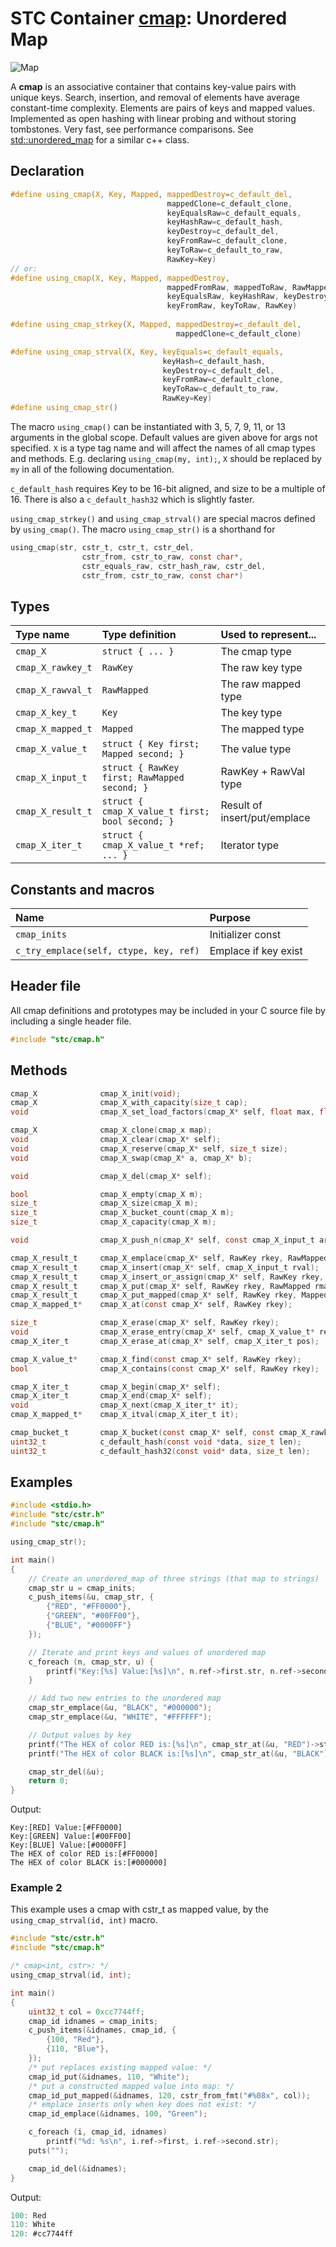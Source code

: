 # STC Container [cmap](../stc/cmap.h): Unordered Map
![Map](pics/map.jpg)

A **cmap** is an associative container that contains key-value pairs with unique keys. Search, insertion, and removal of elements have average constant-time complexity.
Elements are pairs of keys and mapped values. Implemented as open hashing with linear probing and without storing tombstones. Very fast, see performance comparisons.
See [std::unordered_map](https://en.cppreference.com/w/cpp/container/unordered_map) for a similar c++ class.

## Declaration

```c
#define using_cmap(X, Key, Mapped, mappedDestroy=c_default_del,
                                   mappedClone=c_default_clone,
                                   keyEqualsRaw=c_default_equals,
                                   keyHashRaw=c_default_hash,
                                   keyDestroy=c_default_del,
                                   keyFromRaw=c_default_clone,
                                   keyToRaw=c_default_to_raw,
                                   RawKey=Key)
// or:
#define using_cmap(X, Key, Mapped, mappedDestroy,
                                   mappedFromRaw, mappedToRaw, RawMapped,
                                   keyEqualsRaw, keyHashRaw, keyDestroy,
                                   keyFromRaw, keyToRaw, RawKey)
                                   
#define using_cmap_strkey(X, Mapped, mappedDestroy=c_default_del,
                                     mappedClone=c_default_clone)

#define using_cmap_strval(X, Key, keyEquals=c_default_equals,
                                  keyHash=c_default_hash,
                                  keyDestroy=c_default_del,
                                  keyFromRaw=c_default_clone,
                                  keyToRaw=c_default_to_raw,
                                  RawKey=Key)
#define using_cmap_str()
```
The macro `using_cmap()` can be instantiated with 3, 5, 7, 9, 11, or 13 arguments in the global scope.
Default values are given above for args not specified. `X` is a type tag name and
will affect the names of all cmap types and methods. E.g. declaring `using_cmap(my, int);`, `X` should
be replaced by `my` in all of the following documentation.

`c_default_hash` requires Key to be 16-bit aligned, and size to be a multiple of 16. There is also a `c_default_hash32` which is slightly faster.

`using_cmap_strkey()` and `using_cmap_strval()` are special macros defined by
`using_cmap()`. The macro `using_cmap_str()` is a shorthand for
```c
using_cmap(str, cstr_t, cstr_t, cstr_del,
                cstr_from, cstr_to_raw, const char*,
                cstr_equals_raw, cstr_hash_raw, cstr_del,
                cstr_from, cstr_to_raw, const char*)
```

## Types

| Type name            | Type definition                                 | Used to represent...          |
|:---------------------|:------------------------------------------------|:------------------------------|
| `cmap_X`             | `struct { ... }`                                | The cmap type                 |
| `cmap_X_rawkey_t`    | `RawKey`                                        | The raw key type              |
| `cmap_X_rawval_t`    | `RawMapped`                                     | The raw mapped type           |
| `cmap_X_key_t`       | `Key`                                           | The key type                  |
| `cmap_X_mapped_t`    | `Mapped`                                        | The mapped type               |
| `cmap_X_value_t`     | `struct { Key first; Mapped second; }`          | The value type                |
| `cmap_X_input_t`     | `struct { RawKey first; RawMapped second; }`    | RawKey + RawVal type          |
| `cmap_X_result_t`    | `struct { cmap_X_value_t first; bool second; }` | Result of insert/put/emplace  |
| `cmap_X_iter_t`      | `struct { cmap_X_value_t *ref; ... }`           | Iterator type                 |

## Constants and macros

| Name                                     | Purpose                |
|:-----------------------------------------|:-----------------------|
|  `cmap_inits`                            | Initializer const      |
|  `c_try_emplace(self, ctype, key, ref)`  | Emplace if key exist   |

## Header file

All cmap definitions and prototypes may be included in your C source file by including a single header file.

```c
#include "stc/cmap.h"
```
## Methods

```c
cmap_X              cmap_X_init(void);
cmap_X              cmap_X_with_capacity(size_t cap);
void                cmap_X_set_load_factors(cmap_X* self, float max, float shrink);

cmap_X              cmap_X_clone(cmap_x map);
void                cmap_X_clear(cmap_X* self);
void                cmap_X_reserve(cmap_X* self, size_t size);
void                cmap_X_swap(cmap_X* a, cmap_X* b);

void                cmap_X_del(cmap_X* self);

bool                cmap_X_empty(cmap_X m);
size_t              cmap_X_size(cmap_X m);
size_t              cmap_X_bucket_count(cmap_X m);
size_t              cmap_X_capacity(cmap_X m);

void                cmap_X_push_n(cmap_X* self, const cmap_X_input_t arr[], size_t size);

cmap_X_result_t     cmap_X_emplace(cmap_X* self, RawKey rkey, RawMapped rmapped);
cmap_X_result_t     cmap_X_insert(cmap_X* self, cmap_X_input_t rval);
cmap_X_result_t     cmap_X_insert_or_assign(cmap_X* self, RawKey rkey, RawMapped rmapped);
cmap_X_result_t     cmap_X_put(cmap_X* self, RawKey rkey, RawMapped rmapped);
cmap_X_result_t     cmap_X_put_mapped(cmap_X* self, RawKey rkey, Mapped mapped);
cmap_X_mapped_t*    cmap_X_at(const cmap_X* self, RawKey rkey);

size_t              cmap_X_erase(cmap_X* self, RawKey rkey);
void                cmap_X_erase_entry(cmap_X* self, cmap_X_value_t* ref);
cmap_X_iter_t       cmap_X_erase_at(cmap_X* self, cmap_X_iter_t pos);

cmap_X_value_t*     cmap_X_find(const cmap_X* self, RawKey rkey);
bool                cmap_X_contains(const cmap_X* self, RawKey rkey);

cmap_X_iter_t       cmap_X_begin(cmap_X* self);
cmap_X_iter_t       cmap_X_end(cmap_X* self);
void                cmap_X_next(cmap_X_iter_t* it);
cmap_X_mapped_t*    cmap_X_itval(cmap_X_iter_t it);

cmap_bucket_t       cmap_X_bucket(const cmap_X* self, const cmap_X_rawkey_t* rkeyPtr);
uint32_t            c_default_hash(const void *data, size_t len);
uint32_t            c_default_hash32(const void* data, size_t len);
```

## Examples
```c
#include <stdio.h>
#include "stc/cstr.h"
#include "stc/cmap.h"

using_cmap_str();

int main()
{
    // Create an unordered_map of three strings (that map to strings)
    cmap_str u = cmap_inits;
    c_push_items(&u, cmap_str, {
        {"RED", "#FF0000"},
        {"GREEN", "#00FF00"},
        {"BLUE", "#0000FF"}
    });

    // Iterate and print keys and values of unordered map
    c_foreach (n, cmap_str, u) {
        printf("Key:[%s] Value:[%s]\n", n.ref->first.str, n.ref->second.str);
    }

    // Add two new entries to the unordered map
    cmap_str_emplace(&u, "BLACK", "#000000");
    cmap_str_emplace(&u, "WHITE", "#FFFFFF");

    // Output values by key
    printf("The HEX of color RED is:[%s]\n", cmap_str_at(&u, "RED")->str);
    printf("The HEX of color BLACK is:[%s]\n", cmap_str_at(&u, "BLACK")->str);

    cmap_str_del(&u);
    return 0;
}
```
Output:
```
Key:[RED] Value:[#FF0000]
Key:[GREEN] Value:[#00FF00]
Key:[BLUE] Value:[#0000FF]
The HEX of color RED is:[#FF0000]
The HEX of color BLACK is:[#000000]
```

### Example 2
This example uses a cmap with cstr_t as mapped value, by the `using_cmap_strval(id, int)` macro.
```c
#include "stc/cstr.h"
#include "stc/cmap.h"

/* cmap<int, cstr>: */
using_cmap_strval(id, int);

int main()
{
    uint32_t col = 0xcc7744ff;
    cmap_id idnames = cmap_inits;
    c_push_items(&idnames, cmap_id, {
        {100, "Red"},
        {110, "Blue"},
    });
    /* put replaces existing mapped value: */
    cmap_id_put(&idnames, 110, "White");
    /* put a constructed mapped value into map: */
    cmap_id_put_mapped(&idnames, 120, cstr_from_fmt("#%08x", col));
    /* emplace inserts only when key does not exist: */
    cmap_id_emplace(&idnames, 100, "Green");

    c_foreach (i, cmap_id, idnames)
        printf("%d: %s\n", i.ref->first, i.ref->second.str);
    puts("");

    cmap_id_del(&idnames);
}
```
Output:
```c
100: Red
110: White
120: #cc7744ff
```
